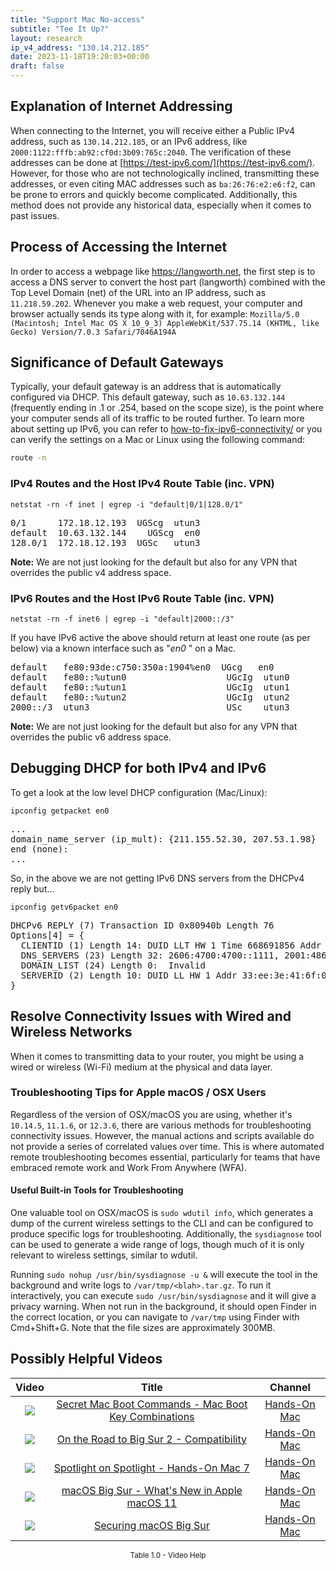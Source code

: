 ```yaml
---
title: "Support Mac No-access"
subtitle: "Tee It Up?"
layout: research
ip_v4_address: "130.14.212.185"
date: 2023-11-18T19:20:03+00:00
draft: false
---
```


## Explanation of Internet Addressing

When connecting to the Internet, you will receive either a Public IPv4 address, such as ```130.14.212.185```, or an IPv6 address, like ```2000:1122:fffb:ab92:cf0d:3b09:765c:2040```. The verification of these addresses can be done at [https://test-ipv6.com/](https://test-ipv6.com/). However, for those who are not technologically inclined, transmitting these addresses, or even citing MAC addresses such as ```ba:26:76:e2:e6:f2```, can be prone to errors and quickly become complicated. Additionally, this method does not provide any historical data, especially when it comes to past issues.
## Process of Accessing the Internet
In order to access a webpage like https://langworth.net, the first step is to access a DNS server to convert the host part (langworth) combined with the Top Level Domain (net) of the URL into an IP address, such as ```11.218.59.202```. Whenever you make a web request, your computer and browser actually sends its type along with it, for example:
```Mozilla/5.0 (Macintosh; Intel Mac OS X 10_9_3) AppleWebKit/537.75.14 (KHTML, like Gecko) Version/7.0.3 Safari/7046A194A```
## Significance of Default Gateways
Typically, your default gateway is an address that is automatically configured via DHCP. This default gateway, such as ```10.63.132.144``` (frequently ending in .1 or .254, based on the scope size), is the point where your computer sends all of its traffic to be routed further. To learn more about setting up IPv6, you can refer to [how-to-fix-ipv6-connectivity/](/blog/how-to-fix-ipv6-connectivity/) or you can verify the settings on a Mac or Linux using the following command:
```bash
route -n
```
### IPv4 Routes and the Host IPv4 Route Table (inc. VPN)
```netstat -rn -f inet | egrep -i "default|0/1|128.0/1"```

<pre>
0/1      172.18.12.193  UGScg  utun3
default  10.63.132.144    UGScg  en0
128.0/1  172.18.12.193  UGSc   utun3</pre>

**Note:** We are not just looking for the default but also for any VPN that overrides the public v4 address space.

### IPv6 Routes and the Host IPv6 Route Table (inc. VPN)
```netstat -rn -f inet6 | egrep -i "default|2000::/3"```

If you have IPv6 active the above should return at least one route (as per below) via a known interface such as "_en0_ " on a Mac. 

<pre>
default   fe80:93de:c750:350a:1904%en0  UGcg   en0
default   fe80::%utun0                   UGcIg  utun0
default   fe80::%utun1                   UGcIg  utun1
default   fe80::%utun2                   UGcIg  utun2
2000::/3  utun3                          USc    utun3</pre>

**Note:** We are not just looking for the default but also for any VPN that overrides the public v6 address space.
<br>

## Debugging DHCP for both IPv4 and IPv6

To get a look at the low level DHCP configuration (Mac/Linux): 

```ipconfig getpacket en0```

<pre>
...
domain_name_server (ip_mult): {211.155.52.30, 207.53.1.98}
end (none):
...</pre>

So, in the above we are not getting IPv6 DNS servers from the DHCPv4 reply but...

```ipconfig getv6packet en0```

<pre>
DHCPv6 REPLY (7) Transaction ID 0x80940b Length 76
Options[4] = {
  CLIENTID (1) Length 14: DUID LLT HW 1 Time 668691856 Addr ba:26:76:e2:e6:f2
  DNS_SERVERS (23) Length 32: 2606:4700:4700::1111, 2001:4860:4860::8844
  DOMAIN_LIST (24) Length 0:  Invalid
  SERVERID (2) Length 10: DUID LL HW 1 Addr 33:ee:3e:41:6f:0d
}</pre>




## Resolve Connectivity Issues with Wired and Wireless Networks
When it comes to transmitting data to your router, you might be using a wired or wireless (Wi-Fi) medium at the physical and data layer.
### Troubleshooting Tips for Apple macOS / OSX Users
Regardless of the version of OSX/macOS you are using, whether it's ```10.14.5```, ```11.1.6```, or ```12.3.6```, there are various methods for troubleshooting connectivity issues. However, the manual actions and scripts available do not provide a series of correlated values over time. This is where automated remote troubleshooting becomes essential, particularly for teams that have embraced remote work and Work From Anywhere (WFA).
#### Useful Built-in Tools for Troubleshooting
One valuable tool on OSX/macOS is ```sudo wdutil info```, which generates a dump of the current wireless settings to the CLI and can be configured to produce specific logs for troubleshooting. Additionally, the ```sysdiagnose``` tool can be used to generate a wide range of logs, though much of it is only relevant to wireless settings, similar to wdutil.

Running ```sudo nohup /usr/bin/sysdiagnose -u &``` will execute the tool in the background and write logs to ```/var/tmp/<blah>.tar.gz```. To run it interactively, you can execute ```sudo /usr/bin/sysdiagnose``` and it will give a privacy warning. When not run in the background, it should open Finder in the correct location, or you can navigate to ```/var/tmp``` using Finder with Cmd+Shift+G. Note that the file sizes are approximately 300MB.
## Possibly Helpful Videos

<link href="/plugins/lity/css/lity.min.css" rel="stylesheet">
<script src="/plugins/lity/js/lity.min.js"></script>
<div class="table1-start"></div>

|Video | Title | Channel |
| :---: | :---: | :---: |
|<a href="https://www.youtube.com/watch?v=VwNYWAxHCgM" data-lity><img src="https://i.ytimg.com/vi/VwNYWAxHCgM/default.jpg" class="img-fluid"></a>|<a href="https://www.youtube.com/watch?v=VwNYWAxHCgM" data-lity>Secret Mac Boot Commands - Mac Boot Key Combinations</a>|<a target="_blank" href="https://www.youtube.com/channel/UCg43DP8MdHVcl4rFK_delBg" >Hands-On Mac</a>|
|<a href="https://www.youtube.com/watch?v=HEbK-Tignuc" data-lity><img src="https://i.ytimg.com/vi/HEbK-Tignuc/default.jpg" class="img-fluid"></a>|<a href="https://www.youtube.com/watch?v=HEbK-Tignuc" data-lity>On the Road to Big Sur 2 - Compatibility</a>|<a target="_blank" href="https://www.youtube.com/channel/UCg43DP8MdHVcl4rFK_delBg" >Hands-On Mac</a>|
|<a href="https://www.youtube.com/watch?v=RslZ4W1EPqk" data-lity><img src="https://i.ytimg.com/vi/RslZ4W1EPqk/default.jpg" class="img-fluid"></a>|<a href="https://www.youtube.com/watch?v=RslZ4W1EPqk" data-lity>Spotlight on Spotlight - Hands-On Mac 7</a>|<a target="_blank" href="https://www.youtube.com/channel/UCg43DP8MdHVcl4rFK_delBg" >Hands-On Mac</a>|
|<a href="https://www.youtube.com/watch?v=JMKi6o9kaZI" data-lity><img src="https://i.ytimg.com/vi/JMKi6o9kaZI/default.jpg" class="img-fluid"></a>|<a href="https://www.youtube.com/watch?v=JMKi6o9kaZI" data-lity>macOS Big Sur - What&#39;s New in Apple macOS 11</a>|<a target="_blank" href="https://www.youtube.com/channel/UCg43DP8MdHVcl4rFK_delBg" >Hands-On Mac</a>|
|<a href="https://www.youtube.com/watch?v=7KdhJimuhNw" data-lity><img src="https://i.ytimg.com/vi/7KdhJimuhNw/default.jpg" class="img-fluid"></a>|<a href="https://www.youtube.com/watch?v=7KdhJimuhNw" data-lity>Securing macOS Big Sur</a>|<a target="_blank" href="https://www.youtube.com/channel/UCg43DP8MdHVcl4rFK_delBg" >Hands-On Mac</a>|

<center><small>Table 1.0 - Video Help</small></center>
 <br>
<div class="table1-end"></div>
<script type="text/javascript">
(function() {
    $('div.table1-start').nextUntil('div.table1-end', 'table').addClass('table thead-dark table-striped table-responsive rounded').attr('id', 't1');
    $('#t1').find('thead').addClass('thead-dark');
})();
</script>
